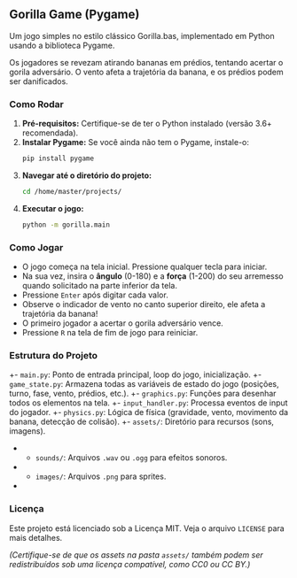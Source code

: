 ## Gorilla Game (Pygame)

Um jogo simples no estilo clássico Gorilla.bas, implementado em Python usando a biblioteca Pygame.

Os jogadores se revezam atirando bananas em prédios, tentando acertar o gorila adversário. O vento afeta a trajetória da banana, e os prédios podem ser danificados.

### Como Rodar

1.  **Pré-requisitos:** Certifique-se de ter o Python instalado (versão 3.6+ recomendada).
2.  **Instalar Pygame:** Se você ainda não tem o Pygame, instale-o:
    ```bash
    pip install pygame
    ```
3.  **Navegar até o diretório do projeto:**
    ```bash
    cd /home/master/projects/
    ```
4.  **Executar o jogo:**
    ```bash
    python -m gorilla.main
    ```

### Como Jogar

-   O jogo começa na tela inicial. Pressione qualquer tecla para iniciar.
-   Na sua vez, insira o **ângulo** (0-180) e a **força** (1-200) do seu arremesso quando solicitado na parte inferior da tela.
-   Pressione `Enter` após digitar cada valor.
-   Observe o indicador de vento no canto superior direito, ele afeta a trajetória da banana!
-   O primeiro jogador a acertar o gorila adversário vence.
-   Pressione `R` na tela de fim de jogo para reiniciar.

### Estrutura do Projeto

+-   `main.py`: Ponto de entrada principal, loop do jogo, inicialização.
+-   `game_state.py`: Armazena todas as variáveis de estado do jogo (posições, turno, fase, vento, prédios, etc.).
+-   `graphics.py`: Funções para desenhar todos os elementos na tela.
+-   `input_handler.py`: Processa eventos de input do jogador.
+-   `physics.py`: Lógica de física (gravidade, vento, movimento da banana, detecção de colisão).
+-   `assets/`: Diretório para recursos (sons, imagens).
+    -   `sounds/`: Arquivos `.wav` ou `.ogg` para efeitos sonoros.
+    -   `images/`: Arquivos `.png` para sprites.
+

### Licença

Este projeto está licenciado sob a Licença MIT. Veja o arquivo `LICENSE` para mais detalhes.

*(Certifique-se de que os assets na pasta `assets/` também podem ser redistribuídos sob uma licença compatível, como CC0 ou CC BY.)*